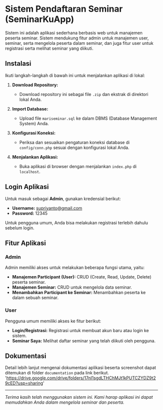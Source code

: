# Sistem Pendaftaran Seminar (SeminarKuApp)

Sistem ini adalah aplikasi sederhana berbasis web untuk manajemen peserta seminar. Sistem mendukung fitur admin untuk manajemen user, seminar, serta mengelola peserta dalam seminar, dan juga fitur user untuk registrasi serta melihat seminar yang diikuti.

## Instalasi

Ikuti langkah-langkah di bawah ini untuk menjalankan aplikasi di lokal:

1. **Download Repository:**
   - Download repository ini sebagai file `.zip` dan ekstrak di direktori lokal Anda.

2. **Import Database:**
   - Upload file `mariseminar.sql` ke dalam DBMS (Database Management System) Anda.

3. **Konfigurasi Koneksi:**
   - Periksa dan sesuaikan pengaturan koneksi database di `config/conn.php` sesuai dengan konfigurasi lokal Anda.

4. **Menjalankan Aplikasi:**
   - Buka aplikasi di browser dengan menjalankan `index.php` di `localhost`.

## Login Aplikasi

Untuk masuk sebagai **Admin**, gunakan kredensial berikut:
- **Username:** supriyanto@gmail.com
- **Password:** 12345

Untuk pengguna umum, Anda bisa melakukan registrasi terlebih dahulu sebelum login.

## Fitur Aplikasi

### Admin
Admin memiliki akses untuk melakukan beberapa fungsi utama, yaitu:
- **Manajemen Participant (User):** CRUD (Create, Read, Update, Delete) peserta seminar.
- **Manajemen Seminar:** CRUD untuk mengelola data seminar.
- **Menambahkan Participant ke Seminar:** Menambahkan peserta ke dalam sebuah seminar.

### User
Pengguna umum memiliki akses ke fitur berikut:
- **Login/Registrasi:** Registrasi untuk membuat akun baru atau login ke sistem.
- **Seminar Saya:** Melihat daftar seminar yang telah diikuti oleh pengguna.

## Dokumentasi

Detail lebih lanjut mengenai dokumentasi aplikasi beserta screenshot dapat ditemukan di folder `documentation` pada link berikut.
'https://drive.google.com/drive/folders/17nI1sgdLTHChMJt1kPUTCZYDZ9t29cED?usp=sharing'

---

*Terima kasih telah menggunakan sistem ini. Kami harap aplikasi ini dapat memudahkan Anda dalam mengelola seminar dan peserta.*

